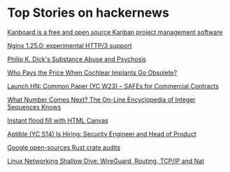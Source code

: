 # Top Stories on hackernews <br />
[Kanboard is a free and open source Kanban project management software](https://kanboard.org/)

[Nginx 1.25.0: experimental HTTP/3 support](http://nginx.org/en/CHANGES)

[Philip K. Dick's Substance Abuse and Psychosis](https://www.thecompanion.app/philip-k-dick-psychosis/)

[Who Pays the Price When Cochlear Implants Go Obsolete?](https://www.sapiens.org/culture/planned-obsolescence-cochlear-implants/)

[Launch HN: Common Paper (YC W23) – SAFEs for Commercial Contracts]()

[What Number Comes Next? The On-Line Encyclopedia of Integer Sequences Knows](https://www.nytimes.com/2023/05/21/science/math-puzzles-integer-sequences.html)

[Instant flood fill with HTML Canvas](https://shaneosullivan.wordpress.com/2023/05/23/instant-colour-fill-with-html-canvas/)

[Aptible (YC S14) Is Hiring: Security Engineer and Head of Product]()

[Google open-sources Rust crate audits](https://opensource.googleblog.com/2023/05/open-sourcing-our-rust-crate-audits.html)

[Linux Networking Shallow Dive: WireGuard, Routing, TCP/IP and Nat](https://im.salty.fish/index.php/archives/linux-networking-shallow-dive.html)
